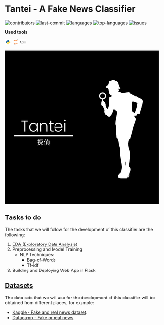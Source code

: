 # Tantei - A Fake News Classifier 

![contributors](https://img.shields.io/github/contributors/SebastianMM-96/fake-news?style=plastic)
![last-commit](https://img.shields.io/github/last-commit/SebastianMM-96/fake-news?style=plastic)
![languages](https://img.shields.io/github/languages/count/SebastianMM-96/fake-news?style=plastic)
![top-languages](https://img.shields.io/github/languages/top/SebastianMM-96/fake-news)
![issues](https://img.shields.io/github/issues/SebastianMM-96/fake-news)

**Used tools**

<code><img height="20" src="https://raw.githubusercontent.com/github/explore/80688e429a7d4ef2fca1e82350fe8e3517d3494d/topics/python/python.png"></code>
<code><img height="20" src="https://raw.githubusercontent.com/github/explore/80688e429a7d4ef2fca1e82350fe8e3517d3494d/topics/jupyter-notebook/jupyter-notebook.png"></code>
<code><img height="20" src="https://raw.githubusercontent.com/github/explore/80688e429a7d4ef2fca1e82350fe8e3517d3494d/topics/flask/flask.png"></code>

![Tantei](img/Tantei.png)

## Tasks to do

The tasks that we will follow for the development of this classifier are the following:

1. [EDA (Exploratory Data Analysis)](https://github.com/SebastianMM-96/fake-news/tree/main/data_analysis)
2. Preprocessing and Model Training
    - NLP Techniques:
        * Bag-of-Words
        * Tf-idf
3. Building and Deploying Web App in Flask

## [Datasets](https://github.com/SebastianMM-96/fake-news/tree/main/data)

The data sets that we will use for the development of this classifier will be obtained from different places, for example:

- [Kaggle - Fake and real news dataset](https://www.kaggle.com/clmentbisaillon/fake-and-real-news-dataset). 
- [Datacamp - Fake or real news](https://s3.amazonaws.com/assets.datacamp.com/blog_assets/fake_or_real_news.csv)
